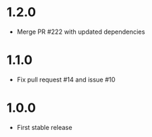 # 1.2.0

- Merge PR #222 with updated dependencies

# 1.1.0

- Fix pull request #14 and issue #10

# 1.0.0

- First stable release
